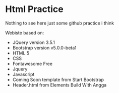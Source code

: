 # Html Practice

Nothing to see here just some github practice i think

Webiste based on:

<ul>
  
<li>JQuery version 3.5.1</li> 
<li>Bootstrap version v5.0.0-beta1</li> 
<li>HTML 5</li>
<li>CSS</li>
<li>Fontawesome Free</li>
<li>Jquery</li>
<li>Javascript</li>
<li>Coming Soon template from Start Bootstrap</li>
<li>Header.html from Elements Build With Angga </li>


  </ul>


